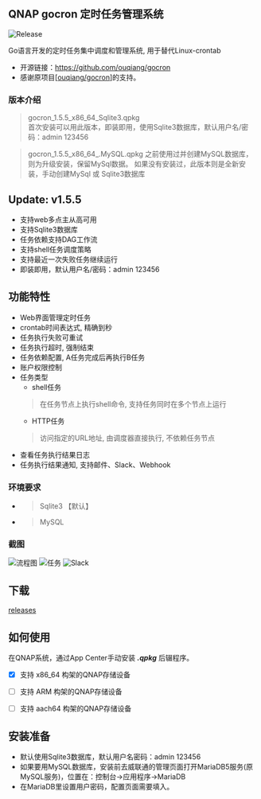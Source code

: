 ## QNAP gocron 定时任务管理系统  
![Release](https://img.shields.io/github/v/release/iranee/qnap-gocron?label=Releases&color=2)

Go语言开发的定时任务集中调度和管理系统, 用于替代Linux-crontab

* 开源链接：https://github.com/ouqiang/gocron
* 感谢原项目[[ouqiang/gocron](https://github.com/ouqiang/gocron)]的支持。 

### 版本介绍
> gocron_1.5.5_x86_64_Sqlite3.qpkg  
首次安装可以用此版本，即装即用，使用Sqlite3数据库，默认用户名/密码：admin 123456

> gocron_1.5.5_x86_64_.MySQL.qpkg
之前使用过并创建MySQL数据库，则为升级安装，保留MySql数据。
如果没有安装过，此版本则是全新安装，手动创建MySql 或 Sqlite3数据库

## Update: v1.5.5
* 支持web多点主从高可用
* 支持Sqlite3数据库
* 任务依赖支持DAG工作流
* 支持shell任务调度策略
* 支持最近一次失败任务继续运行
* 即装即用，默认用户名/密码：admin 123456

## 功能特性
* Web界面管理定时任务
* crontab时间表达式, 精确到秒
* 任务执行失败可重试
* 任务执行超时, 强制结束
* 任务依赖配置, A任务完成后再执行B任务
* 账户权限控制
* 任务类型
    * shell任务
    > 在任务节点上执行shell命令, 支持任务同时在多个节点上运行
    * HTTP任务
    > 访问指定的URL地址, 由调度器直接执行, 不依赖任务节点
* 查看任务执行结果日志
* 任务执行结果通知, 支持邮件、Slack、Webhook

### 环境要求
* >  Sqlite3 【默认】
* >  MySQL
### 截图
![流程图](https://raw.githubusercontent.com/ouqiang/gocron/master/assets/screenshot/scheduler.png)
![任务](https://raw.githubusercontent.com/ouqiang/gocron/master/assets/screenshot/task.png)
![Slack](https://raw.githubusercontent.com/ouqiang/gocron/master/assets/screenshot/notification.png)

## 下载
[releases](https://github.com/iranee/qnap-gocron/releases)  
 
## 如何使用
在QNAP系统，通过App Center手动安装 ***.qpkg*** 后辍程序。

- [x]  支持 x86_64 构架的QNAP存储设备
- [ ]  支持 ARM 构架的QNAP存储设备
- [ ]  支持 aach64 构架的QNAP存储设备

  
## 安装准备
- 默认使用Sqlite3数据库，默认用户名密码：admin 123456
- 如果要用MySQL数据库，安装前去威联通的管理页面打开MariaDB5服务(原MySQL服务)，位置在：控制台→应用程序→MariaDB
- 在MariaDB里设置用户密码，配置页面需要填入。
